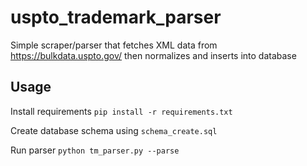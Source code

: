 # uspto_trademark_parser
Simple scraper/parser that fetches XML data from https://bulkdata.uspto.gov/ then normalizes and inserts into database

## Usage

Install requirements `pip install -r requirements.txt`

Create database schema using `schema_create.sql`

Run parser `python tm_parser.py --parse`
